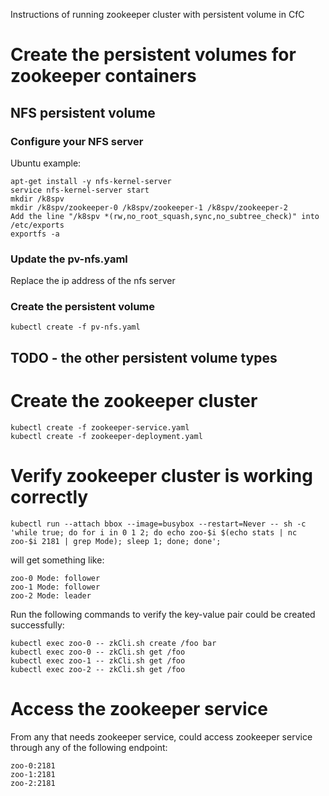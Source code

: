 Instructions of running zookeeper cluster with persistent volume in CfC


# Create the persistent volumes for zookeeper containers

## NFS persistent volume

### Configure your NFS server

Ubuntu example:
```
apt-get install -y nfs-kernel-server
service nfs-kernel-server start
mkdir /k8spv
mkdir /k8spv/zookeeper-0 /k8spv/zookeeper-1 /k8spv/zookeeper-2
Add the line "/k8spv *(rw,no_root_squash,sync,no_subtree_check)" into /etc/exports
exportfs -a
```

### Update the pv-nfs.yaml 

Replace the ip address of the nfs server

### Create the persistent volume

```
kubectl create -f pv-nfs.yaml
```

## TODO - the other persistent volume types

# Create the zookeeper cluster

```
kubectl create -f zookeeper-service.yaml
kubectl create -f zookeeper-deployment.yaml
```

# Verify zookeeper cluster is working correctly

```
kubectl run --attach bbox --image=busybox --restart=Never -- sh -c 'while true; do for i in 0 1 2; do echo zoo-$i $(echo stats | nc zoo-$i 2181 | grep Mode); sleep 1; done; done';
```

will get something like:

```
zoo-0 Mode: follower
zoo-1 Mode: follower
zoo-2 Mode: leader
```

Run the following commands to verify the key-value pair could be created successfully:

```
kubectl exec zoo-0 -- zkCli.sh create /foo bar
kubectl exec zoo-0 -- zkCli.sh get /foo
kubectl exec zoo-1 -- zkCli.sh get /foo
kubectl exec zoo-2 -- zkCli.sh get /foo
```

# Access the zookeeper service

From any that needs zookeeper service, could access zookeeper service through any of the following endpoint:

```
zoo-0:2181
zoo-1:2181
zoo-2:2181
```
